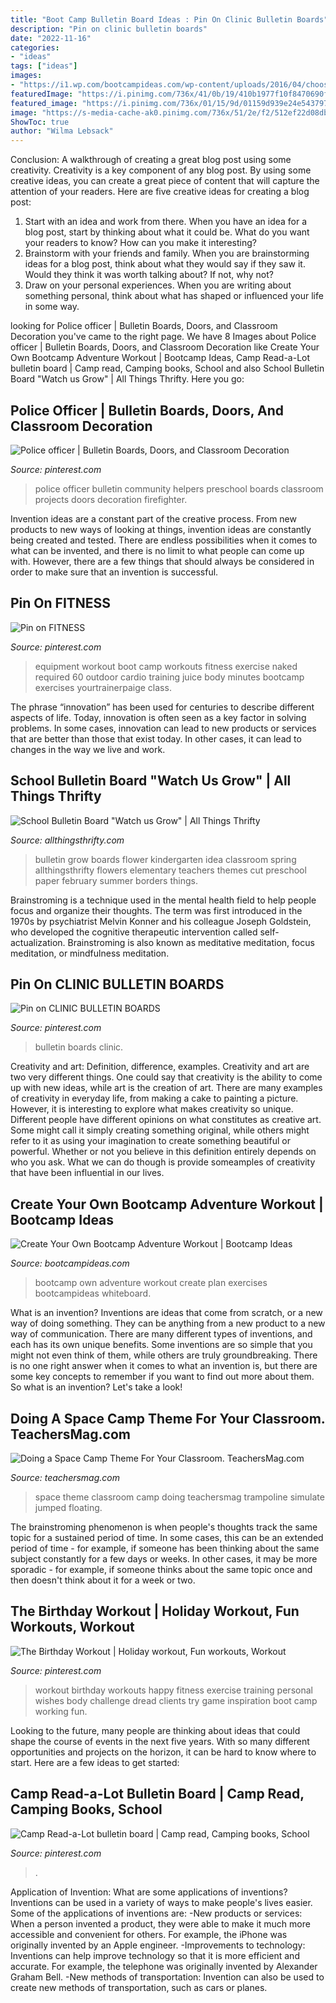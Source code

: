 ```yaml
---
title: "Boot Camp Bulletin Board Ideas : Pin On Clinic Bulletin Boards"
description: "Pin on clinic bulletin boards"
date: "2022-11-16"
categories:
- "ideas"
tags: ["ideas"]
images:
- "https://i1.wp.com/bootcampideas.com/wp-content/uploads/2016/04/choose-your-own-bootcamp-adventure.jpg?resize=450%2C800&amp;ssl=1"
featuredImage: "https://i.pinimg.com/736x/41/0b/19/410b1977f10f8470690f087692039e4f--camps-bulletin-boards.jpg"
featured_image: "https://i.pinimg.com/736x/01/15/9d/01159d939e24e543797009f4af104666--cheer-workouts-exercise-workouts.jpg"
image: "https://s-media-cache-ak0.pinimg.com/736x/51/2e/f2/512ef22d08db50f1cc5d40c4283aaa27.jpg"
ShowToc: true
author: "Wilma Lebsack"
---
```



Conclusion: A walkthrough of creating a great blog post using some creativity.
Creativity is a key component of any blog post. By using some creative ideas, you can create a great piece of content that will capture the attention of your readers. Here are five creative ideas for creating a blog post: 
1. Start with an idea and work from there. When you have an idea for a blog post, start by thinking about what it could be. What do you want your readers to know? How can you make it interesting? 
2. Brainstorm with your friends and family. When you are brainstorming ideas for a blog post, think about what they would say if they saw it. Would they think it was worth talking about? If not, why not? 
3. Draw on your personal experiences. When you are writing about something personal, think about what has shaped or influenced your life in some way.

	

		
looking for Police officer | Bulletin Boards, Doors, and Classroom Decoration you've came to the right page. We have 8 Images about Police officer | Bulletin Boards, Doors, and Classroom Decoration like Create Your Own Bootcamp Adventure Workout | Bootcamp Ideas, Camp Read-a-Lot bulletin board | Camp read, Camping books, School and also School Bulletin Board &quot;Watch us Grow&quot; | All Things Thrifty. Here you go:
		
    
## Police Officer | Bulletin Boards, Doors, And Classroom Decoration

<img loading=lazy src="https://s-media-cache-ak0.pinimg.com/736x/51/2e/f2/512ef22d08db50f1cc5d40c4283aaa27.jpg" onerror="this.onerror=null;this.src='https://tse3.mm.bing.net/th?id=OIP.NaCimIfmg4BxXK5LsruSnQHaFj&amp;pid=15.1';" alt="Police officer | Bulletin Boards, Doors, and Classroom Decoration">

_Source: pinterest.com_

>police officer bulletin community helpers preschool boards classroom projects doors decoration firefighter. 

	

Invention ideas are a constant part of the creative process. From new products to new ways of looking at things, invention ideas are constantly being created and tested. There are endless possibilities when it comes to what can be invented, and there is no limit to what people can come up with. However, there are a few things that should always be considered in order to make sure that an invention is successful.

    
## Pin On FITNESS

<img loading=lazy src="https://i.pinimg.com/736x/01/15/9d/01159d939e24e543797009f4af104666--cheer-workouts-exercise-workouts.jpg" onerror="this.onerror=null;this.src='https://tse1.mm.bing.net/th?id=OIP.A5vcBHay1QkEAa7X6VnTmgHaLG&amp;pid=15.1';" alt="Pin on FITNESS">

_Source: pinterest.com_

>equipment workout boot camp workouts fitness exercise naked required 60 outdoor cardio training juice body minutes bootcamp exercises yourtrainerpaige class. 

	

The phrase “innovation” has been used for centuries to describe different aspects of life. Today, innovation is often seen as a key factor in solving problems. In some cases, innovation can lead to new products or services that are better than those that exist today. In other cases, it can lead to changes in the way we live and work.

    
## School Bulletin Board &quot;Watch Us Grow&quot; | All Things Thrifty

<img loading=lazy src="https://www.allthingsthrifty.com/wp-content/uploads/2015/08/school-bulletin-board-ideas.jpg" onerror="this.onerror=null;this.src='https://tse4.mm.bing.net/th?id=OIP.sfQBri_L1dpts79BUwstEgHaFj&amp;pid=15.1';" alt="School Bulletin Board &quot;Watch us Grow&quot; | All Things Thrifty">

_Source: allthingsthrifty.com_

>bulletin grow boards flower kindergarten idea classroom spring allthingsthrifty flowers elementary teachers themes cut preschool paper february summer borders things. 

	

Brainstroming is a technique used in the mental health field to help people focus and organize their thoughts. The term was first introduced in the 1970s by psychiatrist Melvin Konner and his colleague Joseph Goldstein, who developed the cognitive therapeutic intervention called self-actualization. Brainstroming is also known as meditative meditation, focus meditation, or mindfulness meditation.

    
## Pin On CLINIC BULLETIN BOARDS

<img loading=lazy src="https://i.pinimg.com/736x/93/ee/68/93ee68b8dd569624dfb27c5646792228.jpg" onerror="this.onerror=null;this.src='https://tse2.mm.bing.net/th?id=OIP.E6pMSu0Edf7dDwyGBnBgPQHaFj&amp;pid=15.1';" alt="Pin on CLINIC BULLETIN BOARDS">

_Source: pinterest.com_

>bulletin boards clinic. 

	

Creativity and art: Definition, difference, examples.
Creativity and art are two very different things. One could say that creativity is the ability to come up with new ideas, while art is the creation of art. There are many examples of creativity in everyday life, from making a cake to painting a picture. However, it is interesting to explore what makes creativity so unique.
Different people have different opinions on what constitutes as creative art. Some might call it simply creating something original, while others might refer to it as using your imagination to create something beautiful or powerful. Whether or not you believe in this definition entirely depends on who you ask. What we can do though is provide someamples of creativity that have been influential in our lives.

    
## Create Your Own Bootcamp Adventure Workout | Bootcamp Ideas

<img loading=lazy src="https://i1.wp.com/bootcampideas.com/wp-content/uploads/2016/04/choose-your-own-bootcamp-adventure.jpg?resize=450%2C800&amp;ssl=1" onerror="this.onerror=null;this.src='https://tse2.mm.bing.net/th?id=OIP.ANkU-LG7I2NGQFcxXBVzvwAAAA&amp;pid=15.1';" alt="Create Your Own Bootcamp Adventure Workout | Bootcamp Ideas">

_Source: bootcampideas.com_

>bootcamp own adventure workout create plan exercises bootcampideas whiteboard. 

	

What is an invention?
Inventions are ideas that come from scratch, or a new way of doing something. They can be anything from a new product to a new way of communication. There are many different types of inventions, and each has its own unique benefits. Some inventions are so simple that you might not even think of them, while others are truly groundbreaking. There is no one right answer when it comes to what an invention is, but there are some key concepts to remember if you want to find out more about them. So what is an invention? Let's take a look!

    
## Doing A Space Camp Theme For Your Classroom. TeachersMag.com

<img loading=lazy src="http://teachersmag.com/upload/blogs/202009/school-128-1600739762.jpg" onerror="this.onerror=null;this.src='https://tse3.mm.bing.net/th?id=OIP.AZKfhTj6h2QmAxsBJnoeiAHaJ4&amp;pid=15.1';" alt="Doing a Space Camp Theme For Your Classroom. TeachersMag.com">

_Source: teachersmag.com_

>space theme classroom camp doing teachersmag trampoline simulate jumped floating. 

	

The brainstroming phenomenon is when people's thoughts track the same topic for a sustained period of time. In some cases, this can be an extended period of time - for example, if someone has been thinking about the same subject constantly for a few days or weeks. In other cases, it may be more sporadic - for example, if someone thinks about the same topic once and then doesn't think about it for a week or two.

    
## The Birthday Workout | Holiday Workout, Fun Workouts, Workout

<img loading=lazy src="https://i.pinimg.com/736x/fc/19/9f/fc199fbbf4a91e969cf08f02224cfe94--workout-inspiration-workout-ideas.jpg" onerror="this.onerror=null;this.src='https://tse3.mm.bing.net/th?id=OIP.1DRe-KIf38-BF8zQLzMxjAAAAA&amp;pid=15.1';" alt="The Birthday Workout | Holiday workout, Fun workouts, Workout">

_Source: pinterest.com_

>workout birthday workouts happy fitness exercise training personal wishes body challenge dread clients try game inspiration boot camp working fun. 

	

Looking to the future, many people are thinking about ideas that could shape the course of events in the next five years. With so many different opportunities and projects on the horizon, it can be hard to know where to start. Here are a few ideas to get started: 

    
## Camp Read-a-Lot Bulletin Board | Camp Read, Camping Books, School

<img loading=lazy src="https://i.pinimg.com/736x/41/0b/19/410b1977f10f8470690f087692039e4f--camps-bulletin-boards.jpg" onerror="this.onerror=null;this.src='https://tse3.mm.bing.net/th?id=OIP.Ug9iI_m6PjPGL4mZ-XTnZQHaHa&amp;pid=15.1';" alt="Camp Read-a-Lot bulletin board | Camp read, Camping books, School">

_Source: pinterest.com_

>. 

	

Application of Invention: What are some applications of inventions?
Inventions can be used in a variety of ways to make people's lives easier. Some of the applications of inventions are: 
-New products or services: When a person invented a product, they were able to make it much more accessible and convenient for others. For example, the iPhone was originally invented by an Apple engineer. 
-Improvements to technology: Inventions can help improve technology so that it is more efficient and accurate. For example, the telephone was originally invented by Alexander Graham Bell. 
-New methods of transportation: Invention can also be used to create new methods of transportation, such as cars or planes.

